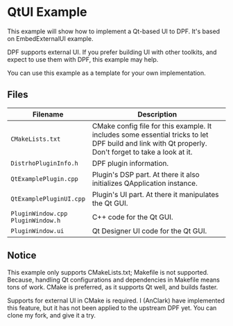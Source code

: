 # QtUI Example

This example will show how to implement a Qt-based UI to DPF. It's based on EmbedExternalUI example.

DPF supports external UI. If you prefer building UI with other toolkits, and expect to use them with DPF, this example may help.

You can use this example as a template for your own implementation.

## Files

| Filename                               | Description                                                  |
| -------------------------------------- | ------------------------------------------------------------ |
| `CMakeLists.txt`                       | CMake config file for this example. It includes some essential tricks to let DPF build and link with Qt properly. Don't forget to take a look at it. |
| `DistrhoPluginInfo.h`                  | DPF plugin information.                                      |
| `QtExamplePlugin.cpp`                  | Plugin's DSP part. At there it also initializes QApplication instance. |
| `QtExamplePluginUI.cpp`                | Plugin's UI part. At there it manipulates the Qt GUI.        |
| `PluginWindow.cpp`<br>`PluginWindow.h` | C++ code for the Qt GUI.                                     |
| `PluginWindow.ui`                      | Qt Designer UI code for the Qt GUI.                          |

## Notice

This example only supports CMakeLists.txt; Makefile is not supported. Because, handling Qt configurations and dependencies in Makefile means tons of work. CMake is preferred, as it supports Qt well, and builds faster.

Supports for external UI in CMake is required. I (AnClark) have implemented this feature, but it has not been applied to the upstream DPF yet. You can clone my fork, and give it a try.